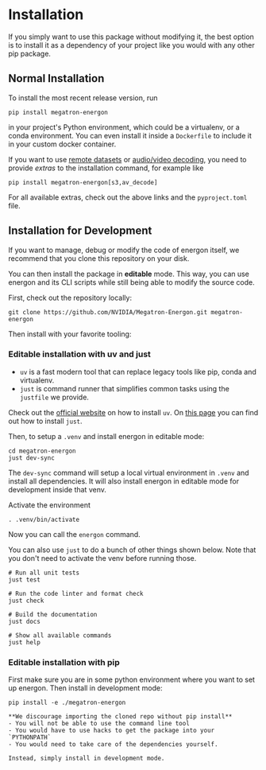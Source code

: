 <!--- Copyright (c) 2025, NVIDIA CORPORATION.
SPDX-License-Identifier: BSD-3-Clause -->

# Installation

If you simply want to use this package without modifying it, the best option is to install it 
as a dependency of your project like you would with any other pip package.

## Normal Installation

To install the most recent release version, run

```shell
pip install megatron-energon
```

in your project's Python environment, which could be a virtualenv, or a conda environment.
You can even install it inside a `Dockerfile` to include it in your custom docker container.

If you want to use [remote datasets](../advanced/remote_dataset) or [audio/video decoding](av-decoder), you
need to provide *extras* to the installation command, for example like

```shell
pip install megatron-energon[s3,av_decode]
```

For all available extras, check out the above links and the `pyproject.toml` file.

## Installation for Development

If you want to manage, debug or modify the code of energon itself, we recommend that you clone this repository
on your disk.

You can then install the package in **editable** mode.
This way, you can use energon and its CLI scripts while still being able to modify the source code.

First, check out the repository locally:
```shell
git clone https://github.com/NVIDIA/Megatron-Energon.git megatron-energon
```

Then install with your favorite tooling:

### Editable installation with uv and just

* `uv` is a fast modern tool that can replace legacy tools like pip, conda and virtualenv.
* `just` is command runner that simplifies common tasks using the `justfile` we provide.

Check out the [official website](https://docs.astral.sh/uv/getting-started/installation/#standalone-installer) on how to install `uv`.
On [this page](https://github.com/casey/just?tab=readme-ov-file#packages) you can find out how to install `just`.


Then, to setup a `.venv` and install energon in editable mode:
```shell
cd megatron-energon
just dev-sync
```

The `dev-sync` command will setup a local virtual environment in `.venv` and install all dependencies.
It will also install energon in editable mode for development inside that venv.

Activate the environment
```shell
. .venv/bin/activate
```

Now you can call the `energon` command.

You can also use `just` to do a bunch of other things shown below.
Note that you don't need to activate the venv before running those.

```shell
# Run all unit tests
just test

# Run the code linter and format check
just check

# Build the documentation
just docs

# Show all available commands
just help
```

### Editable installation with pip

First make sure you are in some python environment where you want to set up energon.
Then install in development mode:
```shell
pip install -e ./megatron-energon
```

```{warning}
**We discourage importing the cloned repo without pip install** 
- You will not be able to use the command line tool
- You would have to use hacks to get the package into your `PYTHONPATH`
- You would need to take care of the dependencies yourself. 

Instead, simply install in development mode.
```
